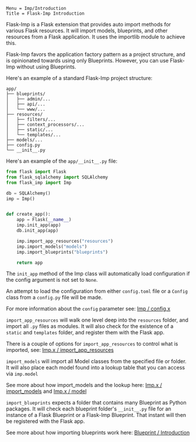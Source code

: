 ```
Menu = Imp/Introduction
Title = Flask-Imp Introduction
```

Flask-Imp is a Flask extension that provides auto import methods for various Flask resources. It will import models,
blueprints, and other resources from a Flask application. It uses the importlib module to achieve this.

Flask-Imp favors the application factory pattern as a project structure, and is opinionated towards using only
Blueprints. However, you can use Flask-Imp without using Blueprints.

Here's an example of a standard Flask-Imp project structure:

```text
app/
├── blueprints/
│   ├── admin/...
│   ├── api/...
│   └── www/...
├── resources/
│   ├── filters/...
│   ├── context_processors/...
│   ├── static/...
│   └── templates/...
├── models/...
├── config.py
└── __init__.py
```

Here's an example of the `app/__init__.py` file:

```python
from flask import Flask
from flask_sqlalchemy import SQLAlchemy
from flask_imp import Imp

db = SQLAlchemy()
imp = Imp()


def create_app():
    app = Flask(__name__)
    imp.init_app(app)
    db.init_app(app)

    imp.import_app_resources("resources")
    imp.import_models("models")
    imp.import_blueprints("blueprints")

    return app
```

The `init_app` method of the Imp class will automatically load configuration
if the config argument is not set to `None`.

An attempt to load the configuration from either `config.toml` file or a `Config`
class from a `config.py` file will be made.

For more information about the `config` parameter see: [Imp / config.x](imp-config-x.html)

`import_app_resources` will walk one level deep into the `resources` folder, and import 
all `.py` files as modules. 
It will also check for the existence of a `static` and `templates` folder, and register them with the Flask app.

There is a couple of options for `import_app_resources` to control what
is imported, see: [Imp.x / import_app_resources](imp_x-import_app_resources.html)

`import_models` will import all Model classes from the specified file or folder. It will also place each model found
into a lookup table that you can access via `imp.model`

See more about how import_models and the lookup
here: [Imp.x / import_models](imp_x-import_models.html) and [Imp.x / model](imp_x-model.html)

`import_blueprints` expects a folder that contains many Blueprint as Python packages.
It will check each blueprint folder's `__init__.py` file for an instance of a Flask Blueprint or a
Flask-Imp Blueprint. That instant will then be registered with the Flask app.

See more about how importing blueprints work here: [Blueprint / Introduction](blueprint-introduction.html)
